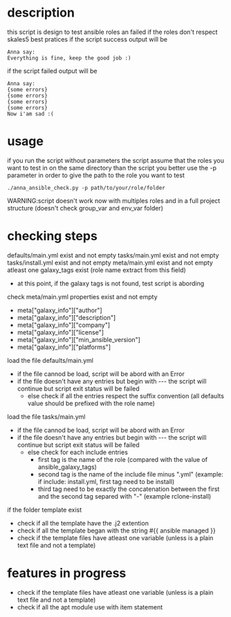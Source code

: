 # description 
this script is design to test ansible roles an failed if the roles don't respect skales5 best pratices
if the script success output will be
```
Anna say:
Everything is fine, keep the good job :)
```
if the script failed output will be
```
Anna say:
{some errors}
{some errors}
{some errors}
{some errors}
Now i'am sad :(
```

# usage
if you run the script without parameters the script assume that the roles you want to test in on the same directory than the script
you better use the -p parameter in order to give the path to the role you want to test

```
./anna_ansible_check.py -p path/to/your/role/folder
```
WARNING:script doesn't work now with multiples roles and in a full project structure (doesn't check group_var and env_var folder) 

# checking steps
defaults/main.yml exist and not empty
tasks/main.yml exist and not empty
tasks/install.yml  exist and not empty
meta/main.yml exist and not empty
atleast one galaxy_tags exist (role name extract from this field)
  - at this point, if the galaxy tags is not found, test script is abording

check meta/main.yml properties exist and not empty
  - meta["galaxy_info"]["author"]
  -  meta["galaxy_info"]["description"]
  -  meta["galaxy_info"]["company"]
  -  meta["galaxy_info"]["license"]
  -  meta["galaxy_info"]["min_ansible_version"]
  -  meta["galaxy_info"]["platforms"]

load the file defaults/main.yml
  - if the file cannod be load, script will be abord with an Error
  - if the file doesn't have any entries but begin with --- the script will continue but script exit status will be failed
    - else check if all the entries respect the suffix convention (all defaults value should be prefixed with the role name)

load the file tasks/main.yml
  - if the file cannod be load, script will be abord with an Error
  - if the file doesn't have any entries but begin with --- the script will continue but script exit status will be failed
    - else check for each include entries
      - first tag is the name of the role (compared with the value of  ansible_galaxy_tags)
      - second tag is the name of the include file minus ".yml" (example: if include: install.yml, first tag need to be install)
      - third tag need to be exactly the concatenation between the first and the second tag separed with "-" (example rclone-install)

if the folder template exist
  - check if all the template have the .j2 extention
  - check if all the template began with the string #{{ ansible managed }}
  - check if the template files have atleast one variable (unless is a plain text file and not a template)


# features in progress
- check if the template files have atleast one variable (unless is a plain text file and not a template)  
- check if all the apt module use with item statement 
